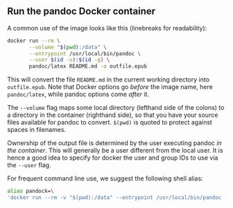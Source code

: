 Run the pandoc Docker container
------------------------------------------------------------------

A common use of the image looks like this (linebreaks for
readability):

``` sh
docker run --rm \
       --volume "$(pwd):/data" \
       --entrypoint /usr/local/bin/pandoc \
       --user $(id -u):$(id -g) \
       pandoc/latex README.md -o outfile.epub
```

This will convert the file `README.md` in the current working
directory into `outfile.epub`. Note that Docker options go *before*
the image name, here `pandoc/latex`, while pandoc options come
*after* it.

The `--volume` flag maps some local directory (lefthand side of
the colons) to a directory in the container (righthand side), so
that you have your source files available for pandoc to convert.
`$(pwd)` is quoted to protect against spaces in filenames.

Ownership of the output file is determined by the user executing
pandoc *in the container*. This will generally be a user different
from the local user. It is hence a good idea to specify for docker
the user and group IDs to use via the `--user` flag.

For frequent command line use, we suggest the following shell
alias:

``` sh
alias pandock=\
'docker run --rm -v "$(pwd):/data" --entrypoint /usr/local/bin/pandoc -u $(id -u):$(id -g) ghcr.io/innofactororg/pandoc-extra'
```
